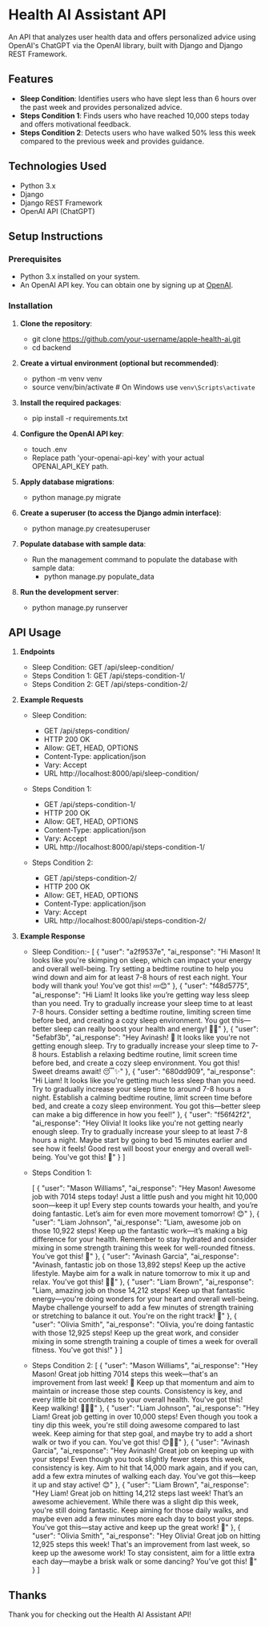 # Health AI Assistant API

An API that analyzes user health data and offers personalized advice using OpenAI's ChatGPT via the OpenAI library, built with Django and Django REST Framework.

## Features

- **Sleep Condition**: Identifies users who have slept less than 6 hours over the past week and provides personalized advice.
- **Steps Condition 1**: Finds users who have reached 10,000 steps today and offers motivational feedback.
- **Steps Condition 2**: Detects users who have walked 50% less this week compared to the previous week and provides guidance.

## Technologies Used

- Python 3.x
- Django
- Django REST Framework
- OpenAI API (ChatGPT)

## Setup Instructions

### Prerequisites

- Python 3.x installed on your system.
- An OpenAI API key. You can obtain one by signing up at [OpenAI](https://beta.openai.com/signup/).

### Installation

1. **Clone the repository**:

    - git clone https://github.com/your-username/apple-health-ai.git
    - cd backend
    
2. **Create a virtual environment (optional but recommended)**:
    - python -m venv venv
    -  source venv/bin/activate  # On Windows use `venv\Scripts\activate`

3. **Install the required packages**:
    - pip install -r requirements.txt

4. **Configure the OpenAI API key**:
    - touch .env
    - Replace path 'your-openai-api-key' with your actual OPENAI_API_KEY path.

5. **Apply database migrations**:
    - python manage.py migrate

6. **Create a superuser (to access the Django admin interface)**:
    - python manage.py createsuperuser

7. **Populate database with sample data**:
    - Run the management command to populate the database with sample data:
        - python manage.py populate_data

8. **Run the development server**:
    - python manage.py runserver


## API Usage

1. **Endpoints**
    - Sleep Condition: GET /api/sleep-condition/
    - Steps Condition 1: GET /api/steps-condition-1/
    - Steps Condition 2: GET /api/steps-condition-2/

2. **Example Requests**
    - Sleep Condition:
        - GET /api/steps-condition/
        - HTTP 200 OK
        - Allow: GET, HEAD, OPTIONS
        - Content-Type: application/json
        - Vary: Accept
        - URL http://localhost:8000/api/sleep-condition/

    - Steps Condition 1:
        - GET /api/steps-condition-1/
        - HTTP 200 OK
        - Allow: GET, HEAD, OPTIONS
        - Content-Type: application/json
        - Vary: Accept
        - URL http://localhost:8000/api/steps-condition-1/
    
    - Steps Condition 2:
        - GET /api/steps-condition-2/
        - HTTP 200 OK
        - Allow: GET, HEAD, OPTIONS
        - Content-Type: application/json
        - Vary: Accept
        - URL http://localhost:8000/api/steps-condition-2/


3. **Example Response**
    -  Sleep Condition:-
        [
            {
                "user": "a2f9537e",
                "ai_response": "Hi Mason! It looks like you're skimping on sleep, which can impact your energy and overall well-being. Try setting a bedtime routine to help you wind down and aim for at least 7-8 hours of rest each night. Your body will thank you! You've got this! 💤😊"
            },
            {
                "user": "f48d5775",
                "ai_response": "Hi Liam! It looks like you’re getting way less sleep than you need. Try to gradually increase your sleep time to at least 7-8 hours. Consider setting a bedtime routine, limiting screen time before bed, and creating a cozy sleep environment. You got this—better sleep can really boost your health and energy! 🌙✨"
            },
            {
                "user": "5efabf3b",
                "ai_response": "Hey Avinash! 🌟 It looks like you're not getting enough sleep. Try to gradually increase your sleep time to 7-8 hours. Establish a relaxing bedtime routine, limit screen time before bed, and create a cozy sleep environment. You got this! Sweet dreams await! 😴✨"
            },
            {
                "user": "680dd909",
                "ai_response": "Hi Liam! It looks like you're getting much less sleep than you need. Try to gradually increase your sleep time to around 7-8 hours a night. Establish a calming bedtime routine, limit screen time before bed, and create a cozy sleep environment. You got this—better sleep can make a big difference in how you feel!"
            },
            {
                "user": "f56f42f2",
                "ai_response": "Hey Olivia! It looks like you're not getting nearly enough sleep. Try to gradually increase your sleep to at least 7-8 hours a night. Maybe start by going to bed 15 minutes earlier and see how it feels! Good rest will boost your energy and overall well-being. You've got this! 🌟"
            }
        ]
    - Steps Condition 1:

        [
            {
                "user": "Mason Williams",
                "ai_response": "Hey Mason! Awesome job with 7014 steps today! Just a little push and you might hit 10,000 soon—keep it up! Every step counts towards your health, and you’re doing fantastic. Let’s aim for even more movement tomorrow! 😊"
            },
            {
                "user": "Liam Johnson",
                "ai_response": "Liam, awesome job on those 10,922 steps! Keep up the fantastic work—it’s making a big difference for your health. Remember to stay hydrated and consider mixing in some strength training this week for well-rounded fitness. You’ve got this! 🌟"
            },
            {
                "user": "Avinash Garcia",
                "ai_response": "Avinash, fantastic job on those 13,892 steps! Keep up the active lifestyle. Maybe aim for a walk in nature tomorrow to mix it up and relax. You've got this! 🌟👏"
            },
            {
                "user": "Liam Brown",
                "ai_response": "Liam, amazing job on those 14,212 steps! Keep up that fantastic energy—you're doing wonders for your heart and overall well-being. Maybe challenge yourself to add a few minutes of strength training or stretching to balance it out. You're on the right track! 🎉"
            },
            {
                "user": "Olivia Smith",
                "ai_response": "Olivia, you're doing fantastic with those 12,925 steps! Keep up the great work, and consider mixing in some strength training a couple of times a week for overall fitness. You've got this!"
            }
        ]
    - Steps Condition 2:
        [
            {
                "user": "Mason Williams",
                "ai_response": "Hey Mason! Great job hitting 7014 steps this week—that's an improvement from last week! 🎉 Keep up that momentum and aim to maintain or increase those step counts. Consistency is key, and every little bit contributes to your overall health. You've got this! Keep walking! 🚶‍♂️💪"
            },
            {
                "user": "Liam Johnson",
                "ai_response": "Hey Liam! Great job getting in over 10,000 steps! Even though you took a tiny dip this week, you're still doing awesome compared to last week. Keep aiming for that step goal, and maybe try to add a short walk or two if you can. You've got this! 😊🏃‍♂️"
            },
            {
                "user": "Avinash Garcia",
                "ai_response": "Hey Avinash! Great job on keeping up with your steps! Even though you took slightly fewer steps this week, consistency is key. Aim to hit that 14,000 mark again, and if you can, add a few extra minutes of walking each day. You've got this—keep it up and stay active! 😊"
            },
            {
                "user": "Liam Brown",
                "ai_response": "Hey Liam! Great job on hitting 14,212 steps last week! That’s an awesome achievement. While there was a slight dip this week, you're still doing fantastic. Keep aiming for those daily walks, and maybe even add a few minutes more each day to boost your steps. You've got this—stay active and keep up the great work! 🌟"
            },
            {
                "user": "Olivia Smith",
                "ai_response": "Hey Olivia! Great job on hitting 12,925 steps this week! That's an improvement from last week, so keep up the awesome work! To stay consistent, aim for a little extra each day—maybe a brisk walk or some dancing? You've got this! 🌟"
            }
        ]

## Thanks

Thank you for checking out the Health AI Assistant API! 

















